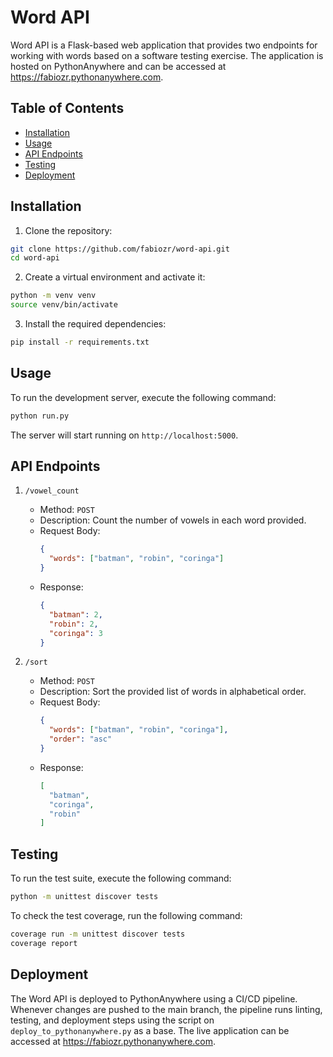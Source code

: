 # Word API
Word API is a Flask-based web application that provides two endpoints for working with words based on a software testing exercise. The application is hosted on PythonAnywhere and can be accessed at https://fabiozr.pythonanywhere.com.


## Table of Contents

- [Installation](#installation)
- [Usage](#usage)
- [API Endpoints](#api-endpoints)
- [Testing](#testing)
- [Deployment](#deployment)

## Installation

1. Clone the repository:

```bash
git clone https://github.com/fabiozr/word-api.git
cd word-api
```
2. Create a virtual environment and activate it:
    
```bash
python -m venv venv
source venv/bin/activate  
```

3. Install the required dependencies:
    
```bash
pip install -r requirements.txt
```

## Usage
To run the development server, execute the following command:

```bash
python run.py
```

The server will start running on `http://localhost:5000`.

## API Endpoints
1. `/vowel_count`
    - Method: `POST`
    - Description: Count the number of vowels in each word provided.
    - Request Body:
        ```json
        {
          "words": ["batman", "robin", "coringa"]
        }
        ```
    - Response:
        ```json
        {
          "batman": 2,
          "robin": 2,
          "coringa": 3
        }
        ```

2. `/sort`
    - Method: `POST`
    - Description: Sort the provided list of words in alphabetical order.
    - Request Body:
        ```json
        {
          "words": ["batman", "robin", "coringa"],
          "order": "asc"
        }
        ```
    - Response:
        ```json
        [
          "batman",
          "coringa",
          "robin"
        ]
        ```

## Testing
To run the test suite, execute the following command:

```bash
python -m unittest discover tests
```

To check the test coverage, run the following command:

```bash
coverage run -m unittest discover tests
coverage report
```

## Deployment

The Word API is deployed to PythonAnywhere using a CI/CD pipeline. Whenever changes are pushed to the main branch, the pipeline runs linting, testing, and deployment steps using the script on `deploy_to_pythonanywhere.py` as a base. The live application can be accessed at https://fabiozr.pythonanywhere.com.